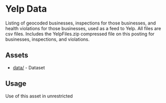 # Yelp Data
Listing of geocoded businesses, inspections for those businesses, and health violations for those businesses,  used as a feed to Yelp.  All files are csv files. Includes the YelpFiles.zip compressed file on this posting for businesses, inspections, and violations.

## Assets
* [data/](data/) - Dataset 

## Usage
Use of this asset in unrestricted

